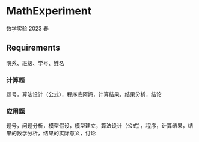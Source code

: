 # MathExperiment
数学实验 2023 春

## Requirements

院系、班级、学号、姓名

### 计算题

题号，算法设计（公式），程序底阿妈，计算结果，结果分析，结论

### 应用题

题号，问题分析，模型假设，模型建立，算法设计（公式），程序，计算结果，结果的数学分析，结果的实际意义，讨论
